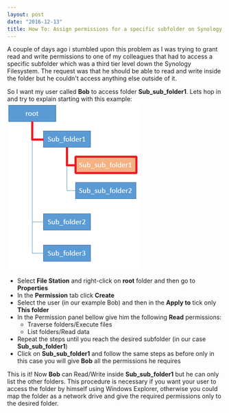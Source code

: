```yaml
---
layout: post
date: "2016-12-13"
title: How To: Assign permissions for a specific subfolder on Synology NAS
---
```

A couple of days ago i stumbled upon this problem as I was trying to grant read and write permissions to one of my colleagues that had to access a specific subfolder which was a third tier level down the Synology Filesystem.
The request was that he should be able to read and write inside the folder but he couldn't access anything else outside of it.

So I want my user called **Bob** to access folder **Sub_sub_folder1**. Lets hop in and try to explain starting with this example:
![dir_tree_example.png](/images/dir_tree_example.png)

* Select **File Station** and right-click on **root** folder and then go to **Properties**
* In the **Permission** tab click **Create**
* Select the user (in our example Bob) and then in the **Apply to** tick only **This folder**
* In the Permission panel bellow give him the following **Read** permissions:
	+ Traverse folders/Execute files
	+ List folders/Read data
* Repeat the steps until you reach the desired subfolder (in our case **Sub_sub_folder1**)
* Click on **Sub_sub_folder1** and follow the same steps as before only in this case you will give **Bob** all the permissions he requires

This is it! Now **Bob** can Read/Write inside **Sub_sub_folder1** but he can only list the other folders.
This procedure is necessary if you want your user to access the folder by himself using Windows Explorer, otherwise you could map the folder as a network drive and give the required permissions only to the desired folder.


